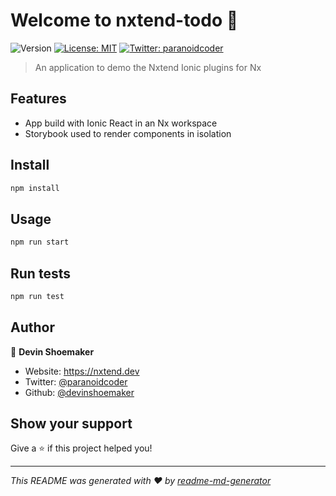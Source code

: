 # Welcome to nxtend-todo 👋

![Version](https://img.shields.io/badge/version-0.0.0-blue.svg?cacheSeconds=2592000)
[![License: MIT](https://img.shields.io/badge/License-MIT-yellow.svg)](#)
[![Twitter: paranoidcoder](https://img.shields.io/twitter/follow/paranoidcoder.svg?style=social)](https://twitter.com/paranoidcoder)

> An application to demo the Nxtend Ionic plugins for Nx

## Features

- App build with Ionic React in an Nx workspace
- Storybook used to render components in isolation

## Install

```sh
npm install
```

## Usage

```sh
npm run start
```

## Run tests

```sh
npm run test
```

## Author

👤 **Devin Shoemaker**

- Website: https://nxtend.dev
- Twitter: [@paranoidcoder](https://twitter.com/paranoidcoder)
- Github: [@devinshoemaker](https://github.com/devinshoemaker)

## Show your support

Give a ⭐️ if this project helped you!

---

_This README was generated with ❤️ by [readme-md-generator](https://github.com/kefranabg/readme-md-generator)_
